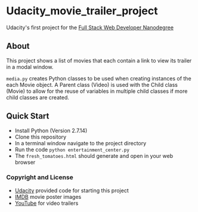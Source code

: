 # Udacity_movie_trailer_project

Udacity's first project for the [Full Stack Web Developer Nanodegree](https://www.udacity.com/course/full-stack-web-developer-nanodegree--nd004) 

## About

This project shows a list of movies that each contain a link to view its trailer in a modal window. 

`media.py` creates Python classes to be used when creating instances of the each Movie object. A Parent class (Video) is used with the Child class (Movie) to allow for the reuse of variables in multiple child classes if more child classes are created. 

## Quick Start

* Install Python (Version 2.7.14)
* Clone this repository
* In a terminal window navigate to the project directory
* Run the code `python entertainment_center.py`
* The `fresh_tomatoes.html` should generate and open in your web browser

### Copyright and License

* [Udacity](udacity.com) provided code for starting this project
* [IMDB](imdb.com) movie poster images
* [YouTube](youtube.com) for video trailers

